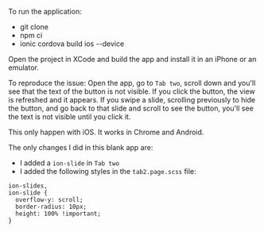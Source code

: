 To run the application:
- git clone 
- npm ci
- ionic cordova build ios --device

Open the project in XCode and build the app and install it in an iPhone or an emulator.

To reproduce the issue:
Open the app, go to `Tab two`, scroll down and you'll see that the text of the button is not visible. If you click the button, the view is refreshed and it appears. If you swipe a slide, scrolling previously to hide the button, and go back to that slide and scroll to see the button, you'll see the text is not visible until you click it.

This only happen with iOS. It works in Chrome and Android.

The only changes I did in this blank app are:
- I added a `ion-slide` in `Tab two`
- I added the following styles in the `tab2.page.scss` file:
```
ion-slides,
ion-slide {
  overflow-y: scroll;
  border-radius: 10px;
  height: 100% !important;
}
```
